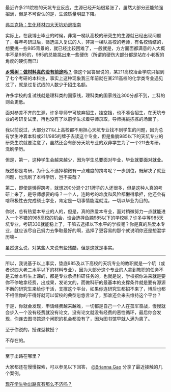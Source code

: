 <p>最近许多211院校的天坑专业反应，生源已经开始很紧张了，虽然大部分还能勉强招满，但是不可否认的是，生源质量明显下降。</p><a href="https://zhuanlan.zhihu.com/p/30267731" data-draft-node="block" data-draft-type="link-card" data-image="https://pic2.zhimg.com/v2-dbda2f2ec08a6030d7a80271dd90d43d_180x120.jpg" data-image-width="1000" data-image-height="667" class="internal">弗兰克扬：生化环材四大天坑劝退指南</a><p>实际上，在我博士毕业的时候，非第一梯队高校的研究生的生源就已经出现问题了，每年考研过后，筛选进入复试的人，非第一梯队高校的老师，有名校情结的，想要挑一些985背景的，就已经比较困难了，一般就是，方方面面都满意的人大概率不是985的，985的总能挑出来一些硬伤（所谓的硬伤大部分都是站在小老板的角度的硬伤而已）</p><p><b><a href="https://www.zhihu.com/question/299096841/answer/521701352" class="internal">乡秀树：做材料真的没有前途吗？</a></b>  像这个回答里说的，某211高校冶金学院只招到了七个考研的本科生，事实上这种现象我三年前就在某211高校的化学类专业遇见过了，就是过复试线的人数少于招生名额。</p><p>许多学校的复试线就是理科类的国家线，理科类的国家线连300分都不到，工科的则会更低。</p><p>面对参差不齐的生源，许多导师宁可放弃招生，挂空挡，也不凑合招生，在天坑专业的考研复试里，再也没有了以前学生求着导师录取，导师挑挑拣拣的场面了。</p><p>我以前说过，大部分211以上高校都不用担心天坑专业找不到学生的问题，因为总有学生冲着本科或211/985的牌子去读这个专业，但是鱼腩985以下的天坑专业的研究生院就要注意了，虽然还会有部分天坑专业的双非学生为了一个211去考研，洗刷学历。</p><p>但是，第一，这种学生会越来越少，因为学生总要面对毕业，毕业就要面对就业。</p><p>既然都是考研，为什么不选择稍微有一点难度的跨考呢？一步到位，既解决了就业问题，也洗刷了本科学历，岂不美哉？</p><p>第二，即使是懒得跨考，就想290分混个211牌子的人还很多，但是这种人真的考研上来了，是导师想要的吗？一个人，连跨考的难度和风险都懒得承担，他还会有啥积极性去完成硕士学业，肯定是一切事情能混就混，一切以毕业为目的。</p><p>你说，总有热爱本专业的人的，但是，真的热爱本专业，面对稍微努力一点就能进入一个不错的985高校的机会，谁会选择鱼腩985以下的学校呢？许多中等985天坑专业，考研330就能稳上了，干嘛去选择以下水平的学校呢？你是真的热爱本专业，就应该尽自己努力去争取最好的啊，选择了更容易的那个就说明你还是想混学历嘛~</p><p>虽然这么说，对某些人来说有些残酷，但是这就是事实。</p><hr/><p>所以，我说基于以上事实，垫底985及以下高校的天坑专业的教职就是一个坑（或者说四大老二水平以下的材料专业），因为大部分这个专业的人拿到教职的任务不是去给本科生上课的，都是专业承担科研任务的，也就是说，学校招你进来就是要你不停地拿经费，出成果，发论文的，而做科研的最基本的支撑条件就是要有源源不断的研究生来给你干活，支撑这个平台，如果你连研究生都招不来了，博后也都不相信你的干得好就可以留校的典型忽悠言论了，那谁还会来去维持这个平台？</p><p>于是，你就会发现，申请经费越来越难，一切都是自己一个人在孤军奋战，慢慢就会步入一个没有经费就没有论文，没有论文就没有经费的恶性循环，最后你会发现，你连去图书馆混个闲职的机会都没有了，因为图书馆早就人满为患了。</p><p>至于你说的，授课型教授？</p><p>不存在的。</p><hr/><p>至于出路在哪里？</p><p>大家都还在慢慢探索，可以参见以下回答， <a class="member_mention" href="https://www.zhihu.com/people/bf7929919630271b1b4834be598fd2ae" data-hash="bf7929919630271b1b4834be598fd2ae" data-hovercard="p$b$bf7929919630271b1b4834be598fd2ae">@Brianna Gao</a>  分享了最近接触的几个案例。</p><a href="https://www.zhihu.com/question/28347460/answer/521119003" data-draft-node="block" data-draft-type="link-card" data-image="https://pic1.zhimg.com/v2-9e903277f38b9b0b241c7545c83c529c_120x160.jpg" data-image-width="1080" data-image-height="1791" class="internal">现在学生物出路真有那么不济吗？</a><p></p>